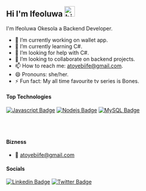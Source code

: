 ## Hi I'm Ifeoluwa <img src="https://user-images.githubusercontent.com/1303154/88677602-1635ba80-d120-11ea-84d8-d263ba5fc3c0.gif" width="28px" height="28px" alt="hi">

I'm Ifeoluwa Okesola a Backend Developer. 

<!-- TODO: Add last video link -->

- 🔭 I’m currently working on wallet app.
- 🌱 I’m currently learning C#.
- 🤔 I’m looking for help with C#.
- 💞️ I’m looking to collaborate on backend projects.
- 📫 How to reach me: atoyebiife@gmail.com.
- 😄 Pronouns: she/her.
- ⚡ Fun fact: My all time favourite tv series is Bones.

#### Top Technologies

<!-- TODO: Make technologies links takes you to repositories -->

 [![Javascript Badge](https://img.shields.io/badge/-Javascript-F0DB4F?style=for-the-badge&labelColor=black&logo=javascript&logoColor=F0DB4F)](#)  [![Nodejs Badge](https://img.shields.io/badge/-Nodejs-3C873A?style=for-the-badge&labelColor=black&logo=node.js&logoColor=3C873A)](#) [![MySQL Badge](https://img.shields.io/badge/-MySQl-e535ab?style=for-the-badge&labelColor=black&logo=node.js&logoColor=e535a)](#)





<br />
<br />

#### Bizness
- :email: atoyebiife@gmail.com

#### Socials
[![Linkedin Badge](https://img.shields.io/badge/-Linkedin-0e76a8?style=flat&labelColor=0e76a8&logo=linkedin&logoColor=white)](https://www.linkedin.com/in/ifeoluwa-okesola-128584252/) 
[![Twitter Badge](https://img.shields.io/badge/-Twitter-1ca0f1?style=flat&labelColor=1ca0f1&logo=twitter&logoColor=white&link=https://twitter.com/OkesolaIfeoluwa)](https://twitter.com/OkesolaIfeoluwa)
